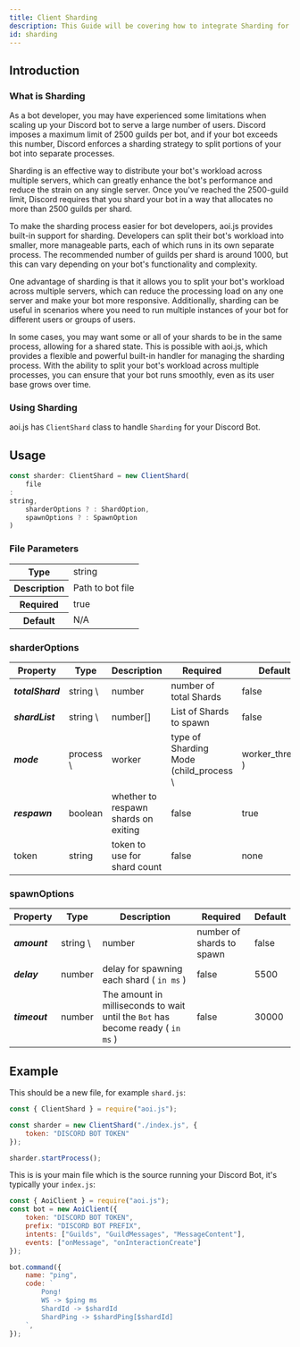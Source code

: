 ```yaml
---
title: Client Sharding
description: This Guide will be covering how to integrate Sharding for your Discord Bot.
id: sharding
---
```


## Introduction

### What is Sharding

As a bot developer, you may have experienced some limitations when scaling up your Discord bot to serve a large number of users. Discord imposes a maximum limit of 2500 guilds per bot, and if your bot exceeds this number, Discord enforces a sharding strategy to split portions of your bot into separate processes.

Sharding is an effective way to distribute your bot's workload across multiple servers, which can greatly enhance the bot's performance and reduce the strain on any single server. Once you've reached the 2500-guild limit, Discord requires that you shard your bot in a way that allocates no more than 2500 guilds per shard.

To make the sharding process easier for bot developers, aoi.js provides built-in support for sharding. Developers can split their bot's workload into smaller, more manageable parts, each of which runs in its own separate process. The recommended number of guilds per shard is around 1000, but this can vary depending on your bot's functionality and complexity.

One advantage of sharding is that it allows you to split your bot's workload across multiple servers, which can reduce the processing load on any one server and make your bot more responsive. Additionally, sharding can be useful in scenarios where you need to run multiple instances of your bot for different users or groups of users.

In some cases, you may want some or all of your shards to be in the same process, allowing for a shared state. This is possible with aoi.js, which provides a flexible and powerful built-in handler for managing the sharding process. With the ability to split your bot's workload across multiple processes, you can ensure that your bot runs smoothly, even as its user base grows over time.

### Using Sharding

aoi.js has `ClientShard` class to handle `Sharding` for your Discord Bot.

## Usage

```ts
const sharder: ClientShard = new ClientShard(
    file
:
string,
    sharderOptions ? : ShardOption,
    spawnOptions ? : SpawnOption
)
```

### File Parameters

<table>
  <tr>
    <th>Type</th>
    <td>string</td>
  </tr>
  <tr>
    <th>Description</th>
    <td>Path to bot file</td>
  </tr>
    <tr>
    <th>Required</th>
    <td>true</td>
  </tr>
  <tr>
    <th>Default</th>
    <td>N/A</td>
  </tr>
</table>

### sharderOptions

| Property         | Type      | Description                          | Required                               | Default          |
| ---------------- | --------- | ------------------------------------ | -------------------------------------- | ---------------- |
| **_totalShard_** | string \  | number                               | number of total Shards                 | false            | auto  |
| **_shardList_**  | string \  | number[]                             | List of Shards to spawn                | false            | auto  |
| **_mode_**       | process \ | worker                               | type of Sharding Mode (child_process \ | worker_threads ) | false | process |
| **_respawn_**    | boolean   | whether to respawn shards on exiting | false                                  | true             |
| token            | string    | token to use for shard count         | false                                  | none             |

### spawnOptions

| Property      | Type     | Description                                                                     | Required                  | Default |
| ------------- | -------- | ------------------------------------------------------------------------------- | ------------------------- | ------- |
| **_amount_**  | string \ | number                                                                          | number of shards to spawn | false   | `ClientShard#totalShards` |
| **_delay_**   | number   | delay for spawning each shard ( `in ms` )                                       | false                     | 5500    |
| **_timeout_** | number   | The amount in milliseconds to wait until the `Bot` has become ready ( `in ms` ) | false                     | 30000   |

## Example

This should be a new file, for example `shard.js`:

```js title="shard.js"
const { ClientShard } = require("aoi.js");

const sharder = new ClientShard("./index.js", {
    token: "DISCORD BOT TOKEN"
});

sharder.startProcess();
```

This is is your main file which is the source running your Discord Bot, it's typically your `index.js`:

```js title="index.js"
const { AoiClient } = require("aoi.js");
const bot = new AoiClient({
    token: "DISCORD BOT TOKEN",
    prefix: "DISCORD BOT PREFIX",
    intents: ["Guilds", "GuildMessages", "MessageContent"],
    events: ["onMessage", "onInteractionCreate"]
});

bot.command({
    name: "ping",
    code: `
        Pong!
        WS -> $ping ms
        ShardId -> $shardId
        ShardPing -> $shardPing[$shardId]
    `,
});
```
